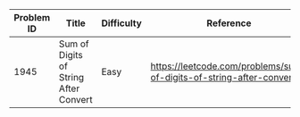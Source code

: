 | Problem ID | Title | Difficulty | Reference
| --- | --- | --- | ---
| 1945 | Sum of Digits of String After Convert | Easy | https://leetcode.com/problems/sum-of-digits-of-string-after-convert/
